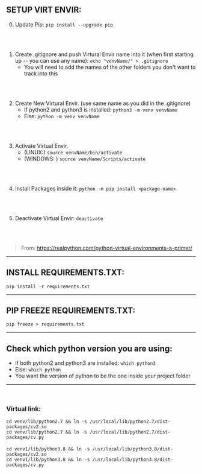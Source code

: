 ## SETUP VIRT ENVIR:

0) Update Pip:
```pip install --upgrade pip```
<br>
<br>

1) Create .gitignore and push Virtural Envir name into it (when first starting up -- you can use any name):
```echo "venvName/" > .gitignore```
    - You will need to add the names of the other folders you don't want to track into this 
<br>
<br>

2) Create New Virtural Envir. (use same name as you did in the .gitignore) 
    - If python2 and python3 is installed:
        ```python3 -m venv venvName```
    - Else:
        ```python -m venv venvName```
<br>
<br>


3) Activate Virtual Envir. 
    - (LINUX:) ```source venvName/bin/activate```
    - (WINDOWS: ) ```source venvName/Scripts/activate```
<br>
<br>

4) Install Packages inside it:
```python -m pip install <package-name>```
<br>
<br>

5) Deactivate Virtual Envir:
```deactivate```
<br>
<br>

> From: https://realpython.com/python-virtual-environments-a-primer/
------------------------------


## INSTALL REQUIREMENTS.TXT:
```pip install -r requirements.txt```


------------------------------


## PIP FREEZE REQUIREMENTS.TXT:
```pip freeze > requirements.txt```


------------------------------


## Check which python version you are using:
- If both python2 and python3 are installed:
    ```which python3```
- Else:
    ```which python```
- You want the version of python to be the one inside your project folder


------------------------------

<br>

### Virtual link:
```cd venv/lib/python2.7 && ln -s /usr/local/lib/python2.7/dist-packages/cv2.so``` <br>
```cd venv/lib/python2.7 && ln -s /usr/local/lib/python2.7/dist-packages/cv.py``` <br>
<br>
```cd venv1/lib/python3.8 && ln -s /usr/local/lib/python3.8/dist-packages/cv2.so``` <br>
```cd venv1/lib/python3.8 && ln -s /usr/local/lib/python3.8/dist-packages/cv.py``` <br>
